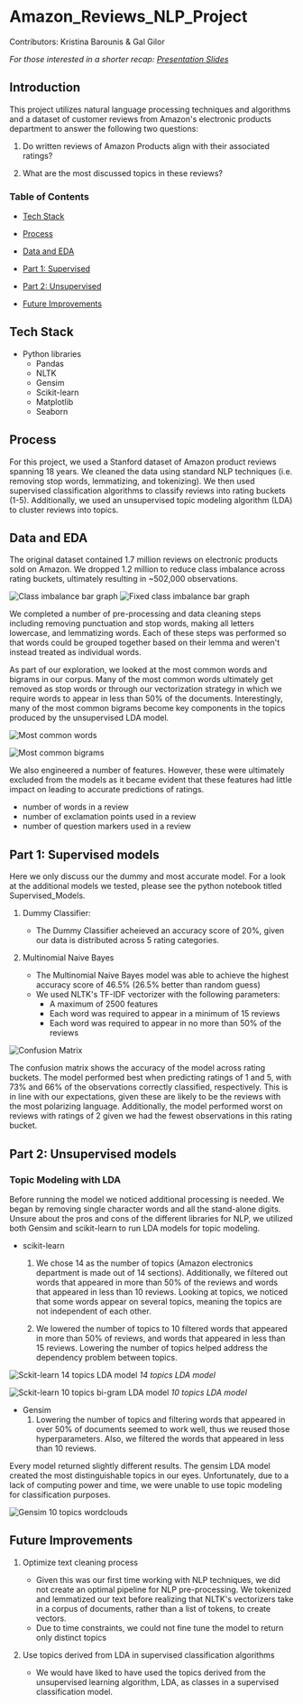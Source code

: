 # Amazon_Reviews_NLP_Project

Contributors: Kristina Barounis & Gal Gilor

_For those interested in a shorter recap:_ [_Presentation Slides_](https://docs.google.com/presentation/d/1dF3VB5U5Fo8iZQH7u2HldzgVSD0MbeFAMT4BajeQ-b8/edit?usp=sharing "Presentation")

## Introduction

This project utilizes natural language processing techniques and algorithms and a dataset of customer reviews from Amazon's electronic products department to answer the following two questions:

1. Do written reviews of Amazon Products align with their associated ratings?

2. What are the most discussed topics in these reviews?

### Table of Contents

   - [Tech Stack](#tech-stack)

   - [Process](#process)

   - [Data and EDA](#data-and-eda)
       
   - [Part 1: Supervised](#part-1-supervised-models)

   - [Part 2: Unsupervised](#part-2-unsupervised-models)

   - [Future Improvements](#future-improvements)

## Tech Stack

- Python libraries
    - Pandas
    - NLTK
    - Gensim
    - Scikit-learn
    - Matplotlib
    - Seaborn

## Process

For this project, we used a Stanford dataset of Amazon product reviews spanning 18 years. We cleaned the data using standard NLP techniques (i.e. removing stop words, lemmatizing, and tokenizing). We then used supervised classification algorithms to classify reviews into rating buckets (1-5). Additionally, we used an unsupervised topic modeling algorithm (LDA) to cluster reviews into topics.
  
## Data and EDA

The original dataset contained 1.7 million reviews on electronic products sold on Amazon. We dropped 1.2 million to reduce class imbalance across rating buckets, ultimately resulting in ~502,000 observations.

![Class imbalance bar graph](Images/class_imbalance.png) ![Fixed class imbalance bar graph](Images/class_imbalance_fixed.png)

We completed a number of pre-processing and data cleaning steps including removing punctuation and stop words, making all letters lowercase, and lemmatizing words. Each of these steps was performed so that words could be grouped together based on their lemma and weren't instead treated as individual words.

As part of our exploration, we looked at the most common words and bigrams in our corpus. Many of the most common words ultimately get removed as stop words or through our vectorization strategy in which we require words to appear in less than 50% of the documents. Interestingly, many of the most common bigrams become key components in the topics produced by the unsupervised LDA model.

![Most common words](Images/Most_common_words.png) 

![Most common bigrams](Images/Most_common_bigrams.png)

We also engineered a number of features. However, these were ultimately excluded from the models as it became evident that these features had little impact on leading to accurate predictions of ratings.

- number of words in a review
- number of exclamation points used in a review
- number of question markers used in a review

## Part 1: Supervised models

Here we only discuss our the dummy and most accurate model. For a look at the additional models we tested, please see the python notebook titled Supervised_Models.

1. Dummy Classifier:
   - The Dummy Classifier acheieved an accuracy score of 20%, given our data is distributed across 5 rating categories.

2. Multinomial Naive Bayes
   - The Multinomial Naive Bayes model was able to achieve the highest accuracy score of 46.5% (26.5% better than random guess)
   - We used NLTK's TF-IDF vectorizer with the following parameters:
      - A maximum of 2500 features
      - Each word was required to appear in a minimum of 15 reviews
      - Each word was required to appear in no more than 50% of the reviews
 
![Confusion Matrix](/Images/confusion.png)

The confusion matrix shows the accuracy of the model across rating buckets. The model performed best when predicting ratings of 1 and 5, with 73% and 66% of the observations correctly classified, respectively. This is in line with our expectations, given these are likely to be the reviews with the most polarizing language. Additionally, the model performed worst on reviews with ratings of 2 given we had the fewest observations in this rating bucket.

## Part 2: Unsupervised models

### Topic Modeling with LDA

Before running the model we noticed additional processing is needed. We began by removing single character words and all the stand-alone digits. Unsure about the pros and cons of the different libraries for NLP, we utilized both Gensim and scikit-learn to run LDA models for topic modeling.

- scikit-learn
  1) We chose 14 as the number of topics (Amazon electronics department is made out of 14 sections). Additionally, we filtered out words that appeared in more than 50% of the reviews and words that appeared in less than 10 reviews. Looking at topics, we noticed that some words appear on several topics, meaning the topics are not independent of each other.

  2) We lowered the number of topics to 10 filtered words that appeared in more than 50% of reviews, and words that appeared in less than 15 reviews. Lowering the number of topics helped address the dependency problem between topics.

![Sckit-learn 14 topics LDA model](Images/sklearn_lda_14topics.PNG)
_14 topics LDA model_

![Sckit-learn 10 topics  bi-gram LDA model](Images/sklearn_lda_bi_10topics.PNG)
_10 topics LDA model_

- Gensim
   1) Lowering the number of topics and filtering words that appeared in over 50% of documents seemed to work well, thus we reused those hyperparameters. Also, we filtered the words that appeared in less than 10 reviews.

Every model returned slightly different results. The gensim LDA model created the most distinguishable topics in our eyes. Unfortunately, due to a lack of computing power and time, we were unable to use topic modeling for classification purposes.

![Gensim 10 topics wordclouds](Images/all_topic_wordclouds.PNG)

## Future Improvements

1. Optimize text cleaning process
    - Given this was our first time working with NLP techniques, we did not create an optimal pipeline for NLP pre-processing. We tokenized and lemmatized our text before realizing that NLTK's vectorizers take in a corpus of documents, rather than a list of tokens, to create vectors.
    - Due to time constraints, we could not fine tune the model to return only distinct topics

2. Use topics derived from LDA in supervised classification algorithms
    - We would have liked to have used the topics derived from the unsupervised learning algorithm, LDA, as classes in a supervised classification model.
